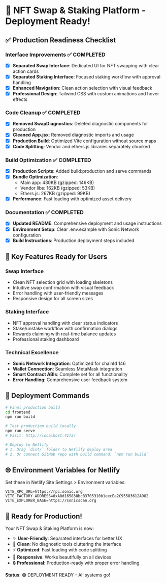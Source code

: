 # 🚀 NFT Swap & Staking Platform - Deployment Ready!

## ✅ Production Readiness Checklist

### Interface Improvements ✅ COMPLETED
- [x] **Separated Swap Interface**: Dedicated UI for NFT swapping with clear action cards
- [x] **Separated Staking Interface**: Focused staking workflow with approval handling
- [x] **Enhanced Navigation**: Clean action selection with visual feedback
- [x] **Professional Design**: Tailwind CSS with custom animations and hover effects

### Code Cleanup ✅ COMPLETED  
- [x] **Removed SwapDiagnostics**: Deleted diagnostic components for production
- [x] **Cleaned App.jsx**: Removed diagnostic imports and usage
- [x] **Production Build**: Optimized Vite configuration without source maps
- [x] **Code Splitting**: Vendor and ethers.js libraries separately chunked

### Build Optimization ✅ COMPLETED
- [x] **Production Scripts**: Added build:production and serve commands
- [x] **Bundle Optimization**: 
  - Main app: 430KB (gzipped: 146KB)
  - Vendor libs: 162KB (gzipped: 53KB)  
  - Ethers.js: 267KB (gzipped: 99KB)
- [x] **Performance**: Fast loading with optimized asset delivery

### Documentation ✅ COMPLETED
- [x] **Updated README**: Comprehensive deployment and usage instructions
- [x] **Environment Setup**: Clear .env.example with Sonic Network configuration
- [x] **Build Instructions**: Production deployment steps included

## 🎯 Key Features Ready for Users

### Swap Interface
- Clean NFT selection grid with loading skeletons
- Intuitive swap confirmation with visual feedback
- Error handling with user-friendly messages
- Responsive design for all screen sizes

### Staking Interface  
- NFT approval handling with clear status indicators
- Stake/unstake workflow with confirmation dialogs
- Rewards claiming with real-time balance updates
- Professional staking dashboard

### Technical Excellence
- **Sonic Network Integration**: Optimized for chainId 146
- **Wallet Connection**: Seamless MetaMask integration  
- **Smart Contract ABIs**: Complete set for all functionality
- **Error Handling**: Comprehensive user feedback system

## 🚢 Deployment Commands

```bash
# Final production build
cd frontend
npm run build

# Test production build locally
npm run serve
# Visit: http://localhost:4173/

# Deploy to Netlify
# 1. Drag `dist/` folder to Netlify deploy area
# 2. Or connect GitHub repo with build command: `npm run build`
```

## 🌐 Environment Variables for Netlify

Set these in Netlify Site Settings > Environment variables:

```
VITE_RPC_URL=https://rpc.sonic.org
VITE_FACTORY_ADDRESS=0xA8d165838bcB3705310b1eecEa2C95583612A982
VITE_EXPLORER_BASE=https://sonicscan.org
```

## 🎉 Ready for Production!

Your NFT Swap & Staking Platform is now:
- ✨ **User-Friendly**: Separated interfaces for better UX
- 🧹 **Clean**: No diagnostic tools cluttering the interface  
- ⚡ **Optimized**: Fast loading with code splitting
- 📱 **Responsive**: Works beautifully on all devices
- 🔒 **Professional**: Production-ready with proper error handling

**Status**: 🟢 DEPLOYMENT READY - All systems go!